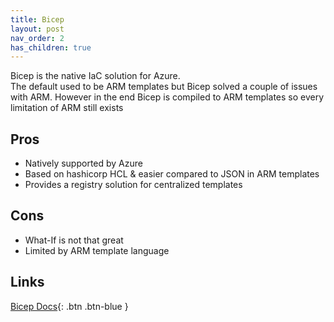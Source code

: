```yaml
---
title: Bicep
layout: post
nav_order: 2
has_children: true
---
```


Bicep is the native IaC solution for Azure.  
The default used to be ARM templates but Bicep solved a couple of issues with ARM.
However in the end Bicep is compiled to ARM templates so every limitation of ARM still exists

## Pros
* Natively supported by Azure
* Based on hashicorp HCL & easier compared to JSON in ARM templates
* Provides a registry solution for centralized templates

## Cons
* What-If is not that great
* Limited by ARM template language


## Links
[Bicep Docs](https://learn.microsoft.com/en-us/azure/templates/#bicep){: .btn .btn-blue }